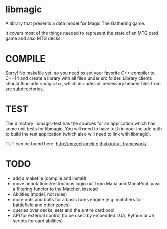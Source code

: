 # libmagic
A library that presents a data model for Magic The Gathering game.

It covers most of the things needed to represent the state of an MTG card game and also MTG decks. 

# COMPILE
Sorry! No makefile yet, so you need to set your favorite C++ compiler to C++14 and create a library with all files under src folder. 
Library clients should #include <magic.h>, which includes all necessary header files from src subdirectories. 

# TEST
The directory libmagic-test has the sources for an application which has some unit tests for libmagic. 
You will need to have tut.h in your include path to build the test application (which also will need to link with libmagic).

TUT can be found here: http://mrzechonek.github.io/tut-framework/      

# TODO
- add a makefile (compile and install)
- move annotations/restrictions logic out from Mana and ManaPool. pass a filtering functor to the Matcher, instead
- Abilities (model, not rules)
- more nuts and bolts for a basic rules engine (e.g: matchers for battlefield and other zones)
- queries over decks, sets and the entire card pool
- API for external control (to be used by embedded LUA, Python or JS scripts for card abilities)
